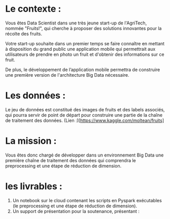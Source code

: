 # Le contexte :
Vous êtes Data Scientist dans une très jeune start-up de l'AgriTech, nommée  "Fruits!", qui cherche à proposer des solutions innovantes pour la récolte des fruits.

Votre start-up souhaite dans un premier temps se faire connaître en mettant à disposition du grand public une application mobile qui permettrait aux utilisateurs de prendre en photo un fruit et d'obtenir des informations sur ce fruit.

De plus, le développement de l’application mobile permettra de construire une première version de l'architecture Big Data nécessaire.

# Les données :
Le jeu de données est  constitué des images de fruits et des labels associés, qui pourra servir de point de départ pour construire une partie de la chaîne de traitement des données.
(Lien :)[https://www.kaggle.com/moltean/fruits]

# La mission :
Vous êtes donc chargé de développer dans un environnement Big Data une première chaîne de traitement des données qui comprendra le preprocessing et une étape de réduction de dimension.

# les livrables :
1)  Un notebook sur le cloud contenant les scripts en Pyspark exécutables (le preprocessing et une étape de réduction de dimension).
2) Un support de présentation pour la soutenance, présentant :
